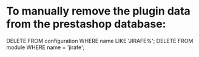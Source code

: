# To manually remove the plugin data from the prestashop database:
DELETE FROM configuration WHERE name LIKE 'JIRAFE%';
DELETE FROM module WHERE name = 'jirafe';
